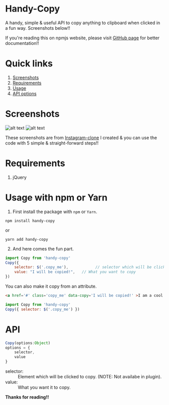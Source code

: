 # Handy-Copy
A handy, simple & useful API to copy anything to clipboard when clicked in a fun way. Screenshots below!!

If you're reading this on npmjs website, please visit [GitHub page](https://github.com/yTakkar/Handy-Copy) for better documentation!!

# Quick links
1. [Screenshots](#screenshots)
2. [Requirements](#requirements)
3. [Usage](#usage)
5. [API options](#api)

# Screenshots
![alt text](https://raw.githubusercontent.com/yTakkar/Handy-Copy/master/screenshots/Snap%202017-07-07%20at%2003.10.41.png)
![alt text](https://raw.githubusercontent.com/yTakkar/Handy-Copy/master/screenshots/Snap%202017-07-07%20at%2003.10.29.png)

These screenshots are from [Instagram-clone](https://github.com/yTakkar/Instagram-clone) I created & you can use the code with 5 simple & straight-forward steps!!

# Requirements
1. jQuery

# Usage with npm or Yarn

1. First install the package with `npm` or `Yarn`.
```
npm install handy-copy
```
or
```
yarn add handy-copy
```

2. And here comes the fun part.
```javascript
import Copy from 'handy-copy'
Copy({
    selector: $('.copy_me'),            // selector which will be clicked
    value: "I will be copied!",   // What you want to copy
})
```
You can also make it copy from an attribute.
```html
<a href='#' class='copy_me' data-copy='I will be copied!' >I am a cool link</a>
```
```javascript
import Copy from 'handy-copy'
Copy({ selector: $('.copy_me') })
```

# API
```javascript
Copy(options:Object)
options = {
    selector,
    value
}
```

<dl>
  <dt>selector:</dt>
  <dd>Element which will be clicked to copy. (NOTE: Not availabe in plugin).</dd>

  <dt>value:</dt>
  <dd>What you want it to copy.</dd>
</dl>

**Thanks for reading!!**
